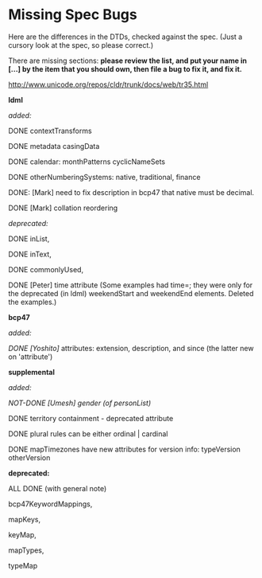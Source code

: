 # Missing Spec Bugs

Here are the differences in the DTDs, checked against the spec. (Just a cursory
look at the spec, so please correct.)

There are missing sections: **please review the list, and put your name in
\[...\] by the item that you should own, then file a bug to fix it, and fix
it.**

<http://www.unicode.org/repos/cldr/trunk/docs/web/tr35.html>

**ldml**

*added:*

DONE contextTransforms

DONE metadata casingData

DONE calendar: monthPatterns cyclicNameSets

DONE otherNumberingSystems: native, traditional, finance

DONE: \[Mark\] need to fix description in bcp47 that native must be decimal.

DONE \[Mark\] collation reordering

*deprecated:*

DONE inList,

DONE inText,

DONE commonlyUsed,

DONE \[Peter\] time attribute (Some examples had time=; they were only for the
deprecated (in ldml) weekendStart and weekendEnd elements. Deleted the
examples.)

**bcp47**

*added:*

*DONE \[Yoshito\]* attributes: extension, description, and since (the latter new
on 'attribute')

**supplemental**

*added:*

*NOT-DONE \[Umesh\] gender (of personList)*

DONE territory containment - deprecated attribute

DONE plural rules can be either ordinal | cardinal

DONE mapTimezones have new attributes for version info: typeVersion otherVersion

**deprecated:**

ALL DONE (with general note)

bcp47KeywordMappings,

mapKeys,

keyMap,

mapTypes,

typeMap
